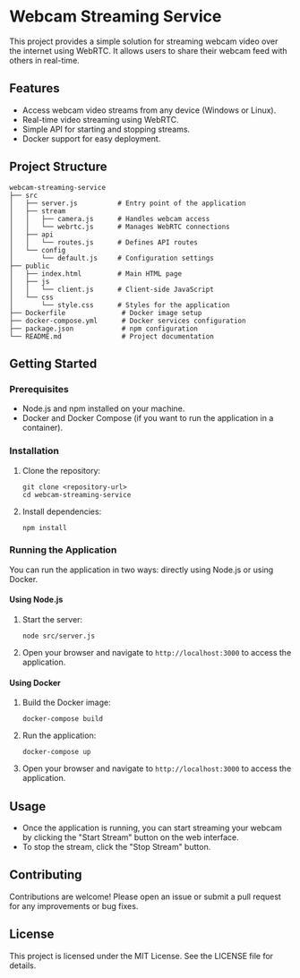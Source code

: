 # Webcam Streaming Service

This project provides a simple solution for streaming webcam video over the internet using WebRTC. It allows users to share their webcam feed with others in real-time.

## Features

- Access webcam video streams from any device (Windows or Linux).
- Real-time video streaming using WebRTC.
- Simple API for starting and stopping streams.
- Docker support for easy deployment.

## Project Structure

```
webcam-streaming-service
├── src
│   ├── server.js          # Entry point of the application
│   ├── stream
│   │   ├── camera.js      # Handles webcam access
│   │   └── webrtc.js      # Manages WebRTC connections
│   ├── api
│   │   └── routes.js      # Defines API routes
│   └── config
│       └── default.js     # Configuration settings
├── public
│   ├── index.html         # Main HTML page
│   ├── js
│   │   └── client.js      # Client-side JavaScript
│   └── css
│       └── style.css      # Styles for the application
├── Dockerfile              # Docker image setup
├── docker-compose.yml      # Docker services configuration
├── package.json            # npm configuration
└── README.md               # Project documentation
```

## Getting Started

### Prerequisites

- Node.js and npm installed on your machine.
- Docker and Docker Compose (if you want to run the application in a container).

### Installation

1. Clone the repository:
   ```
   git clone <repository-url>
   cd webcam-streaming-service
   ```

2. Install dependencies:
   ```
   npm install
   ```

### Running the Application

You can run the application in two ways: directly using Node.js or using Docker.

#### Using Node.js

1. Start the server:
   ```
   node src/server.js
   ```

2. Open your browser and navigate to `http://localhost:3000` to access the application.

#### Using Docker

1. Build the Docker image:
   ```
   docker-compose build
   ```

2. Run the application:
   ```
   docker-compose up
   ```

3. Open your browser and navigate to `http://localhost:3000` to access the application.

## Usage

- Once the application is running, you can start streaming your webcam by clicking the "Start Stream" button on the web interface.
- To stop the stream, click the "Stop Stream" button.

## Contributing

Contributions are welcome! Please open an issue or submit a pull request for any improvements or bug fixes.

## License

This project is licensed under the MIT License. See the LICENSE file for details.